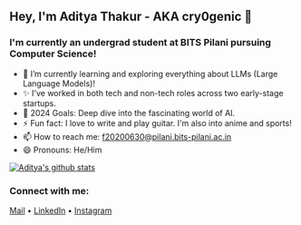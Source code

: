 ## Hey, I'm Aditya Thakur - AKA cry0genic 👋


### I'm currently an undergrad student at BITS Pilani pursuing Computer Science!

- 🌱 I’m currently learning and exploring everything about LLMs (Large Language Models)!
- ✨ I've worked in both tech and non-tech roles across two early-stage startups.
- 🥅 2024 Goals: Deep dive into the fascinating world of AI.
- ⚡ Fun fact: I love to write and play guitar. I'm also into anime and sports!
- 📫 How to reach me: f20200630@pilani.bits-pilani.ac.in
- 😄 Pronouns: He/Him

[![Aditya's github stats](https://github-readme-stats.vercel.app/api?username=cry0genic&theme=vision-friendly-dark&show_icons=true)](https://github.com/anuraghazra/github-readme-stats)


### Connect with me:

[Mail](mailto:f20200630@pilani.bits-pilani.ac.in) •
[LinkedIn](https://www.linkedin.com/in/aditya11-thakur/) •
[Instagram](https://www.instagram.com/aditya_11_/) 

<br />

